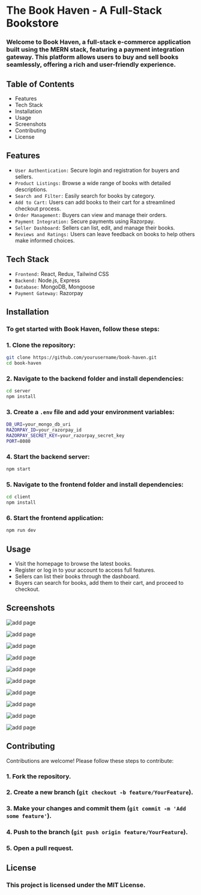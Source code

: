 # The Book Haven - A Full-Stack Bookstore
### Welcome to Book Haven, a full-stack e-commerce application built using the MERN stack, featuring a payment integration gateway. This platform allows users to buy and sell books seamlessly, offering a rich and user-friendly experience.

## Table of Contents
* Features
* Tech Stack
* Installation
* Usage
* Screenshots
* Contributing
* License

## Features
* `User Authentication:` Secure login and registration for buyers and sellers.
* `Product Listings:` Browse a wide range of books with detailed descriptions.
* `Search and Filter:` Easily search for books by category.
* `Add to Cart:` Users can add books to their cart for a streamlined checkout process.
* `Order Management:` Buyers can view and manage their orders.
* `Payment Integration:` Secure payments using Razorpay.
* `Seller Dashboard:` Sellers can list, edit, and manage their books.
* `Reviews and Ratings:` Users can leave feedback on books to help others make informed choices.

## Tech Stack
* `Frontend:` React, Redux, Tailwind CSS
* `Backend:` Node.js, Express
* `Database:` MongoDB, Mongoose
* `Payment Gateway:` Razorpay

## Installation
### To get started with Book Haven, follow these steps:
### 1. Clone the repository:
```bash
git clone https://github.com/yourusername/book-haven.git
cd book-haven
```
### 2. Navigate to the backend folder and install dependencies:
```bash
cd server
npm install
```
### 3. Create a `.env` file and add your environment variables:
```bash
DB_URI=your_mongo_db_uri
RAZORPAY_ID=your_razorpay_id
RAZORPAY_SECRET_KEY=your_razorpay_secret_key
PORT=8080
```
### 4. Start the backend server:
```bash
npm start
```
### 5. Navigate to the frontend folder and install dependencies:
```bash
cd client
npm install
```
### 6. Start the frontend application:
```bash
npm run dev
```
## Usage
* Visit the homepage to browse the latest books.
* Register or log in to your account to access full features.
* Sellers can list their books through the dashboard.
* Buyers can search for books, add them to their cart, and proceed to checkout.

## Screenshots
![add page](https://github.com/mohitsupolia/The-Book-Heaven/blob/master/Home-banner.png)

![add page](https://github.com/mohitsupolia/The-Book-Heaven/blob/master/BestSeller.png)

![add page](https://github.com/mohitsupolia/The-Book-Heaven/blob/master/Favorite-books.png)

![add page](https://github.com/mohitsupolia/The-Book-Heaven/blob/master/Award-books.png)

![add page](https://github.com/mohitsupolia/The-Book-Heaven/blob/master/Curstomer-books.png)

![add page](https://github.com/mohitsupolia/The-Book-Heaven/blob/master/Seller-dashboard.png)

![add page](https://github.com/mohitsupolia/The-Book-Heaven/blob/master/login-books.png)

![add page](https://github.com/mohitsupolia/The-Book-Heaven/blob/master/Payment-books.png)

![add page](https://github.com/mohitsupolia/The-Book-Heaven/blob/master/Successful-payment-books.png)

![add page](https://github.com/mohitsupolia/The-Book-Heaven/blob/master/Book-order-placed.png)

## Contributing
Contributions are welcome! Please follow these steps to contribute:
### 1. Fork the repository.
### 2. Create a new branch (`git checkout -b feature/YourFeature`).
### 3. Make your changes and commit them (`git commit -m 'Add some feature'`).
### 4. Push to the branch (`git push origin feature/YourFeature`).
### 5. Open a pull request.

## License
### This project is licensed under the MIT License.
